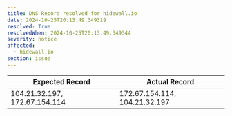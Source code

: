 ```yaml
---
title: DNS Record resolved for hidewall.io
date: 2024-10-25T20:13:49.349319
resolved: True
resolvedWhen: 2024-10-25T20:13:49.349344
severity: notice
affected:
  - hidewall.io
section: issue
---
```


| Expected Record  | Actual Record  |
|------------------|----------------|
| 104.21.32.197, 172.67.154.114 | 172.67.154.114, 104.21.32.197 |
